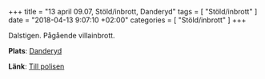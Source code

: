 +++
title = "13 april 09.07, Stöld/inbrott, Danderyd"
tags = [
  "Stöld/inbrott"
]
date = "2018-04-13 9:07:10 +02:00"
categories = [
    "Stöld/inbrott"
]
+++

Dalstigen.
Pågående villainbrott.

**Plats**: [Danderyd](http://www.google.com/maps/place/59.407905,18.019075)

**Länk**: [Till polisen](https://polisen.se/aktuellt/handelser/2018/april/13/13-april-09.07-stoldinbrott-danderyd/)